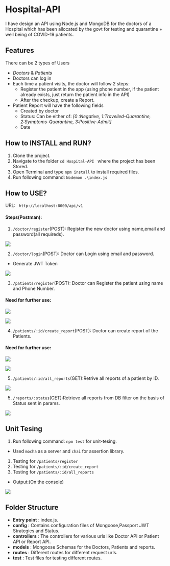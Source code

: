 # Hospital-API

I have design an API using Node.js and MongoDB for the doctors of a Hospital which has been allocated by the govt for testing and quarantine + well being of COVID-19 patients.

## Features

There can be 2 types of Users
- *Doctors* & *Patients*
- Doctors can log in
- Each time a patient visits, the doctor will follow 2 steps:
    - Register the patient in the app (using phone number, if the patient already exists, just return the patient info in the API)
    - After the checkup, create a Report.
- Patient Report will have the following fields
    - Created by doctor
    - Status: Can be either of: *[0 :Negative, 1:Travelled-Quarantine, 2:Symptoms-Quarantine, 3:Positive-Admit]*
    - Date

## How to INSTALL and RUN?

1. Clone the project.
2. Navigate to the folder `cd Hospital-API ` where the project has been Stored.
3. Open Terminal and type `npm install` to install required files.
4. Run following command: `Nodemon .\index.js `

## How to USE?

URL: ` http://localhost:8000/api/v1`

#### Steps(Postman):
1. `/doctor/register`(POST): Register the new doctor using name,email and password(all requireds).

![](/images/doctors_register.JPG)


2. `/doctor/login`(POST): Doctor can Login using email and password.

- Generate JWT Token

![](/images/doctors_login.JPG)



3. `/patients/register`(POST): Doctor can Register the patient using name and Phone Number.

#### Need for further use:

![](/images/patients_authorization.JPG)

![](/images/patients_register.JPG)


4. `/patients/:id/create_report`(POST): Doctor can create report of the Patients.

#### Need for further use:

![](/images/patients_create_report_authorization.JPG)


![](/images/patients_create_report.JPG)



5. `/patients/:id/all_reports`(GET):Retrive all reports of a patient by ID.

![](/images/patients_all_report.JPG)

5. `/reports/:status`(GET):Retrieve all reports from DB filter on the basis of Status sent in params.

![](/images/reports.JPG)

## Unit Tesing 

1. Run following command: `npm test` for unit-tesing.
 
- Used `mocha` as a server and `chai` for assertion library.

1. Testing for `/patients/register`
2. Testing for `/patients/:id/create_report`
3. Testing for `/patients/:id/all_reports`

- Output:(On the console)

![](/images/unit_test.JPG)

## Folder Structure
- **Entry point** : index.js.
- **config** : Contains configuration files of Mongoose,Passport JWT Strategies and Status.
- **controllers** : The controllers for various urls like Doctor API or Patient API or Report API.
- **models** : Mongoose Schemas for the Doctors, Patients and reports.
- **routes** : Different routes for different request urls.
- **test** : Test files for testing different routes.




